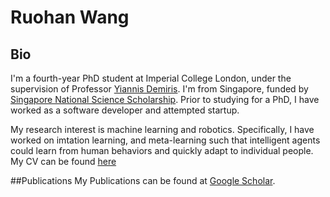 # Ruohan Wang

## Bio
I'm a fourth-year PhD student at Imperial College London, under the supervision of Professor [Yiannis Demiris](https://scholar.google.com/citations?user=B2o5i-AAAAAJ&hl=en). I'm from Singapore, funded by [Singapore National Science Scholarship](https://www.a-star.edu.sg/Scholarships/For-Graduate-Studies/National-Science-Scholarship-PhD). Prior to studying for a PhD, I have worked as a software developer and attempted startup.

My research interest is machine learning and robotics. Specifically, I have worked on imtation learning, and meta-learning such that intelligent agents could learn from human behaviors and quickly adapt to individual people.
My CV can be found [here](https://ruohanw.github.io/cv_ruohan.pdf)

##Publications
My Publications can be found at [Google Scholar](https://scholar.google.com/citations?user=2N3B7KgAAAAJ&hl=en).

